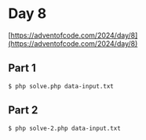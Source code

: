 # Day 8

[https://adventofcode.com/2024/day/8](https://adventofcode.com/2024/day/8)

## Part 1

```
$ php solve.php data-input.txt
```

## Part 2

```
$ php solve-2.php data-input.txt
```
